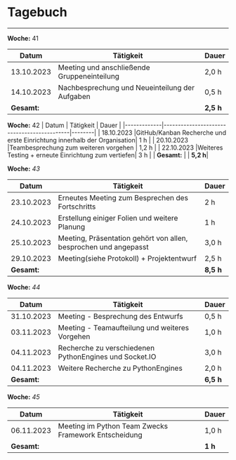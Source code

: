 # Tagebuch
---

**Woche:** 41

| Datum       | Tätigkeit                                  | Dauer  |
|-------------|---------------------------------------------|--------|
| 13.10.2023  |Meeting und anschließende Gruppeneinteilung  | 2,0 h  |
| 14.10.2023  |Nachbesprechung und Neueinteilung der Aufgaben| 0,5 h  |
| **Gesamt:**  |                                            | **2,5 h**  |


**Woche:** 42
| Datum       | Tätigkeit                                  | Dauer  |
|-------------|--------------------------------------------|--------|
| 18.10.2023  |GitHub/Kanban Recherche und erste Einrichtung innerhalb der Organisation| 1 h  |
| 20.10.2023  |Teambesprechung zum weiteren vorgehen | 1,2 h  |
| 22.10.2023  |Weiteres Testing + erneute Einrichtung zum vertiefen| 3 h  |
| **Gesamt:** |                                            | **5,2 h**|

**Woche:** *43*

| Datum       | Tätigkeit                                  | Dauer  |
|-------------|---------------------------------------------|--------|
|23.10.2023|Erneutes Meeting zum Besprechen des Fortschritts|2 h|
|24.10.2023|Erstellung einiger Folien und weitere Planung |1 h|
|25.10.2023|Meeting, Präsentation gehört von allen, besprochen und angepasst| 3,0 h |
|29.10.2023|Meeting(siehe Protokoll) + Projektentwurf  | 2,5 h |
| **Gesamt:**  |                                            | **8,5 h**  |

**Woche:** *44*

| Datum       | Tätigkeit                                  | Dauer  |
|-------------|---------------------------------------------|--------|
|31.10.2023|Meeting - Besprechung des Entwurfs | 0,5 h |
|03.11.2023|Meeting - Teamaufteilung und weiteres Vorgehen | 1,0 h|
|04.11.2023|Recherche zu verschiedenen PythonEngines und Socket.IO| 3,0 h|
|04.11.2023|Weitere Recherche zu PythonEngines | 2,0 h|
| **Gesamt:**  |                                            | **6,5 h**  |

**Woche:** *45*

| Datum       | Tätigkeit                                  | Dauer  |
|-------------|---------------------------------------------|--------|
|06.11.2023|Meeting im Python Team Zwecks Framework Entscheidung| 1,0 h|
| **Gesamt:**  |                                            | **1 h**  |
